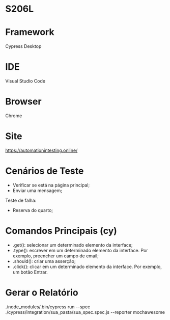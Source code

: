 # S206L

# Framework
Cypress Desktop

# IDE
Visual Studio Code

# Browser
Chrome

# Site
https://automationintesting.online/

# Cenários de Teste
<!--ts-->
  * Verificar se está na página principal;
  * Enviar uma mensagem;
<!--te-->
  Teste de falha:
<!--ts-->
  * Reserva do quarto;
<!--te-->

# Comandos Principais (cy)
<!--ts-->
  * .get(): selecionar um determinado elemento da interface;
  * .type(): escrever em um determinado elemento da interface. Por exemplo, preencher um campo de email;
  * .should(): criar uma asserção;
  * .click(): clicar em um determinado elemento da interface. Por exemplo, um botão Entrar.
<!--te-->

# Gerar o Relatório
./node_modules/.bin/cypress run --spec ./cypress/integration/sua_pasta/sua_spec.spec.js --reporter mochawesome

